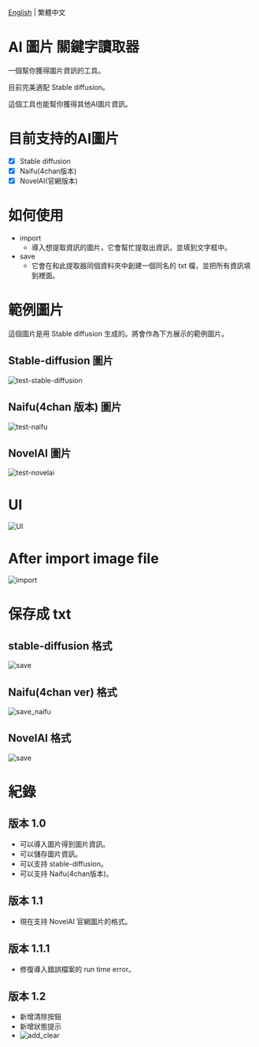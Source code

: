 [English](README.md) | 繁體中文
# AI 圖片 關鍵字讀取器
一個幫你獲得圖片資訊的工具。

目前完美適配 Stable diffusion。

這個工具也能幫你獲得其他AI圖片資訊。
# 目前支持的AI圖片
- [x] Stable diffusion
- [x] Naifu(4chan版本)
- [x] NovelAI(官網版本)
# 如何使用
* import
  * 導入想提取資訊的圖片，它會幫忙提取出資訊，並填到文字框中。
* save
  * 它會在和此提取器同個資料夾中創建一個同名的 txt 檔，並把所有資訊填到裡面。
# 範例圖片
這個圖片是用 Stable diffusion 生成的。將會作為下方展示的範例圖片。

## Stable-diffusion 圖片
![test-stable-diffusion](/sample/stable-diffusion-test.png)
## Naifu(4chan 版本) 圖片
![test-naifu](/sample/naifu-sample.png)
## NovelAI 圖片
![test-novelai](/sample/novelai-sample.png)
# UI
![UI](image/UI.png)
# After import image file
![import](image/import.png)
# 保存成 txt
## stable-diffusion 格式
![save](image/save_txt.png)
## Naifu(4chan ver) 格式
![save_naifu](image/save_txt_naifu.png)
## NovelAI 格式
![save](image/save_txt_novelai.png)

# 紀錄
## 版本 1.0
* 可以導入圖片得到圖片資訊。
* 可以儲存圖片資訊。
* 可以支持 stable-diffusion。
* 可以支持 Naifu(4chan版本)。
## 版本 1.1
* 現在支持 NovelAI 官網圖片的格式。
## 版本 1.1.1
* 修復導入錯誤檔案的 run time error。
## 版本 1.2
* 新增清除按鈕
* 新增狀態提示
* ![add_clear](image/add_clear.png)
